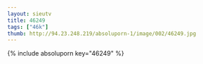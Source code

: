 ```yaml
--- 
layout: sieutv
title: 46249
tags: ["46k"]
thumb: http://94.23.248.219/absoluporn-1/image/002/46249.jpg
---
```

{% include absoluporn key="46249" %} 
